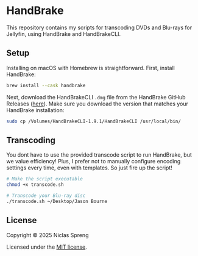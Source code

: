 # HandBrake

This repository contains my scripts for transcoding DVDs and Blu-rays for Jellyfin, using HandBrake and HandBrakeCLI.

## Setup

Installing on macOS with Homebrew is straightforward. First, install HandBrake:

```bash
brew install --cask handbrake
```

Next, download the HandBrakeCLI `.dmg` file from the HandBrake GitHub Releases ([here](https://github.com/HandBrake/HandBrake/releases)). Make sure you download the version that matches your HandBrake installation:

```bash
sudo cp /Volumes/HandBrakeCLI-1.9.1/HandBrakeCLI /usr/local/bin/
```

## Transcoding

You dont have to use the provided transcode script to run HandBrake, but we value efficiency! Plus, I prefer not to manually configure encoding settings every time, even with templates. So just fire up the script!

```bash
# Make the script executable
chmod +x transcode.sh

# Transcode your Blu-ray disc
./transcode.sh ~/Desktop/Jason Bourne
```

## License

Copyright © 2025 Niclas Spreng

Licensed under the [MIT license](LICENSE).
